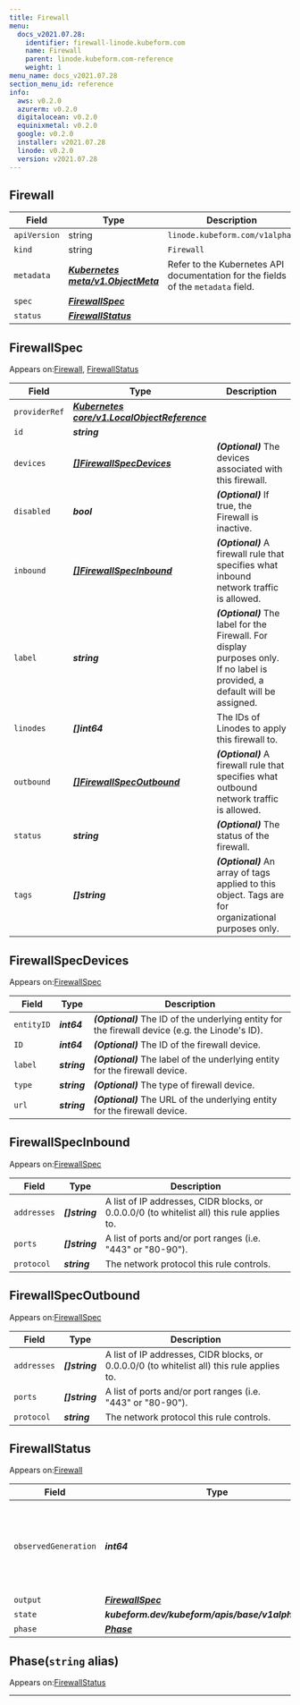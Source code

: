```yaml
---
title: Firewall
menu:
  docs_v2021.07.28:
    identifier: firewall-linode.kubeform.com
    name: Firewall
    parent: linode.kubeform.com-reference
    weight: 1
menu_name: docs_v2021.07.28
section_menu_id: reference
info:
  aws: v0.2.0
  azurerm: v0.2.0
  digitalocean: v0.2.0
  equinixmetal: v0.2.0
  google: v0.2.0
  installer: v2021.07.28
  linode: v0.2.0
  version: v2021.07.28
---
```


## Firewall
| Field | Type | Description |
| ------ | ----- | ----------- |
| `apiVersion` | string | `linode.kubeform.com/v1alpha1` |
|    `kind` | string | `Firewall` |
| `metadata` | ***[Kubernetes meta/v1.ObjectMeta](https://v1-18.docs.kubernetes.io/docs/reference/generated/kubernetes-api/v1.18/#objectmeta-v1-meta)***|Refer to the Kubernetes API documentation for the fields of the `metadata` field.|
| `spec` | ***[FirewallSpec](#firewallspec)***||
| `status` | ***[FirewallStatus](#firewallstatus)***||
## FirewallSpec

Appears on:[Firewall](#firewall), [FirewallStatus](#firewallstatus)

| Field | Type | Description |
| ------ | ----- | ----------- |
| `providerRef` | ***[Kubernetes core/v1.LocalObjectReference](https://v1-18.docs.kubernetes.io/docs/reference/generated/kubernetes-api/v1.18/#localobjectreference-v1-core)***||
| `id` | ***string***||
| `devices` | ***[[]FirewallSpecDevices](#firewallspecdevices)***| ***(Optional)*** The devices associated with this firewall.|
| `disabled` | ***bool***| ***(Optional)*** If true, the Firewall is inactive.|
| `inbound` | ***[[]FirewallSpecInbound](#firewallspecinbound)***| ***(Optional)*** A firewall rule that specifies what inbound network traffic is allowed.|
| `label` | ***string***| ***(Optional)*** The label for the Firewall. For display purposes only. If no label is provided, a default will be assigned.|
| `linodes` | ***[]int64***|The IDs of Linodes to apply this firewall to.|
| `outbound` | ***[[]FirewallSpecOutbound](#firewallspecoutbound)***| ***(Optional)*** A firewall rule that specifies what outbound network traffic is allowed.|
| `status` | ***string***| ***(Optional)*** The status of the firewall.|
| `tags` | ***[]string***| ***(Optional)*** An array of tags applied to this object. Tags are for organizational purposes only.|
## FirewallSpecDevices

Appears on:[FirewallSpec](#firewallspec)

| Field | Type | Description |
| ------ | ----- | ----------- |
| `entityID` | ***int64***| ***(Optional)*** The ID of the underlying entity for the firewall device (e.g. the Linode's ID).|
| `ID` | ***int64***| ***(Optional)*** The ID of the firewall device.|
| `label` | ***string***| ***(Optional)*** The label of the underlying entity for the firewall device.|
| `type` | ***string***| ***(Optional)*** The type of firewall device.|
| `url` | ***string***| ***(Optional)*** The URL of the underlying entity for the firewall device.|
## FirewallSpecInbound

Appears on:[FirewallSpec](#firewallspec)

| Field | Type | Description |
| ------ | ----- | ----------- |
| `addresses` | ***[]string***|A list of IP addresses, CIDR blocks, or 0.0.0.0/0 (to whitelist all) this rule applies to.|
| `ports` | ***[]string***|A list of ports and/or port ranges (i.e. "443" or "80-90").|
| `protocol` | ***string***|The network protocol this rule controls.|
## FirewallSpecOutbound

Appears on:[FirewallSpec](#firewallspec)

| Field | Type | Description |
| ------ | ----- | ----------- |
| `addresses` | ***[]string***|A list of IP addresses, CIDR blocks, or 0.0.0.0/0 (to whitelist all) this rule applies to.|
| `ports` | ***[]string***|A list of ports and/or port ranges (i.e. "443" or "80-90").|
| `protocol` | ***string***|The network protocol this rule controls.|
## FirewallStatus

Appears on:[Firewall](#firewall)

| Field | Type | Description |
| ------ | ----- | ----------- |
| `observedGeneration` | ***int64***| ***(Optional)*** Resource generation, which is updated on mutation by the API Server.|
| `output` | ***[FirewallSpec](#firewallspec)***| ***(Optional)*** |
| `state` | ***kubeform.dev/kubeform/apis/base/v1alpha1.State***| ***(Optional)*** |
| `phase` | ***[Phase](#phase)***| ***(Optional)*** |
## Phase(`string` alias)

Appears on:[FirewallStatus](#firewallstatus)

---
